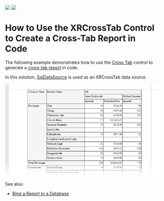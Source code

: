 <!-- default badges list -->
![](https://img.shields.io/endpoint?url=https://codecentral.devexpress.com/api/v1/VersionRange/398284393/2021.1)
[![](https://img.shields.io/badge/📖_How_to_use_DevExpress_Examples-e9f6fc?style=flat-square)](https://docs.devexpress.com/GeneralInformation/403183)
<!-- default badges end -->
# How to Use the XRCrossTab Control to Create a Cross-Tab Report in Code


The following example demonstrates how to use the [Cross Tab](https://docs.devexpress.com/XtraReports/DevExpress.XtraReports.UI.XRCrossTab?v=21.1) control to generate a [cross-tab report](https://docs.devexpress.com/XtraReports/4226?v=21.1) in code.


In this solution, [SqlDataSource](https://docs.devexpress.com/CoreLibraries/DevExpress.DataAccess.Sql.SqlDataSource?v=21.1) is used as an XRCrossTab data source.

![Cross-Tab Report](Images/screenshot.png)

See also:
* [Bind a Report to a Database](https://docs.devexpress.com/XtraReports/2554?v=21.1)

